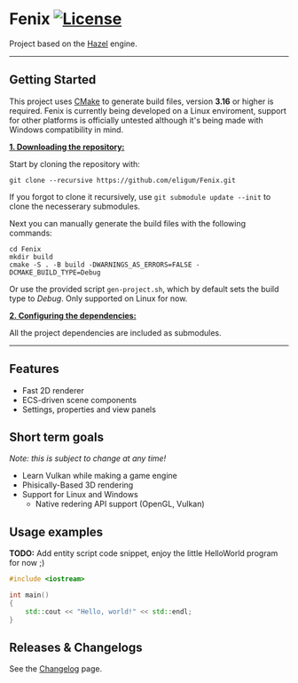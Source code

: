 # Fenix [![License](https://img.shields.io/github/license/eligum/Fenix)](https://github.com/eligum/Fenix/blob/master/LICENSE)

Project based on the [Hazel](https://github.com/TheCherno/Hazel) engine.

---

## Getting Started
This project uses [CMake](https://cmake.org/) to generate build files, version **3.16** or higher is required. Fenix is currently being developed on a Linux enviroment, support for other platforms is officially untested although it's being made with Windows compatibility in mind.

<ins>**1. Downloading the repository:**</ins>

Start by cloning the repository with:

```console
git clone --recursive https://github.com/eligum/Fenix.git
```
If you forgot to clone it recursively, use `git submodule update --init` to clone the necesserary submodules.

Next you can manually generate the build files with the following commands:

```console
cd Fenix
mkdir build
cmake -S . -B build -DWARNINGS_AS_ERRORS=FALSE -DCMAKE_BUILD_TYPE=Debug
```

Or use the provided script `gen-project.sh`, which by default sets the build type to *Debug*. Only supported on Linux for now.

<ins>**2. Configuring the dependencies:**</ins>

All the project dependencies are included as submodules.

---

## Features
- Fast 2D renderer
- ECS-driven scene components
- Settings, properties and view panels

## Short term goals
*Note: this is subject to change at any time!*

- Learn Vulkan while making a game engine
- Phisically-Based 3D rendering
- Support for Linux and Windows
    - Native redering API support (OpenGL, Vulkan)

## Usage examples
**TODO:** Add entity script code snippet, enjoy the little HelloWorld program for now ;)
```c++
#include <iostream>

int main()
{
    std::cout << "Hello, world!" << std::endl;
}
```

## Releases & Changelogs
See the [Changelog](https://github.com/eligum/Fenix/blob/master/docs/CHANGELOG.md) page.
